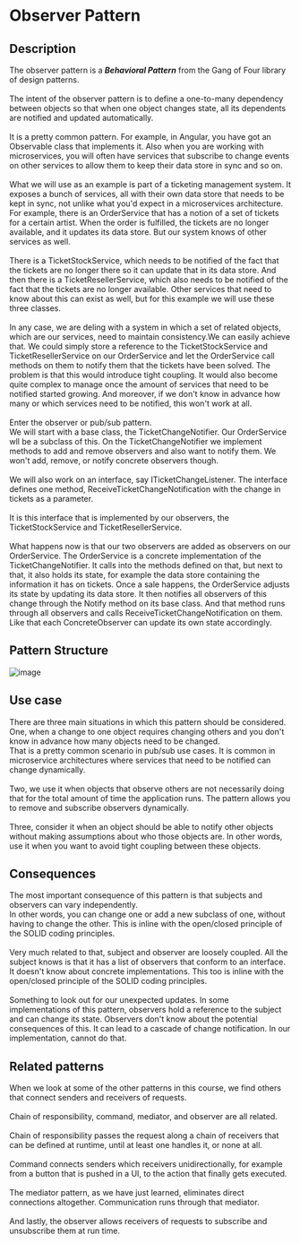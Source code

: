 # Observer Pattern


## Description
The observer pattern is a ***Behavioral Pattern*** from the Gang of Four library of design patterns. </br>
</br>
The intent of the observer pattern is to define a one-to-many dependency between objects so that when one object changes state, all its dependents are notified and updated automatically. </br>
</br>
It is a pretty common pattern. For example, in Angular, you have got an Observable class that implements it. 
Also when you are working with microservices, you will often have services that subscribe to change events on other services to allow them to keep their data store in sync and so on. </br>
</br>
What we will use as an example is part of a ticketing management system. 
It exposes a bunch of services, all with their own data store that needs to be kept in sync, not unlike what you'd expect in a microservices architecture.
For example, there is an OrderService that has a notion of a set of tickets for a certain artist. 
When the order is fulfilled, the tickets are no longer available, and it updates its data store. But our system knows of other services as well. </br>
</br>
There is a TicketStockService, which needs to be notified of the fact that the tickets are no longer there so it can update that in its data store. 
And then there is a TicketResellerService, which also needs to be notified of the fact that the tickets are no longer available.
Other services that need to know about this can exist as well, but for this example we will use these three classes. </br>
</br>
In any case, we are deling with a system in which a set of related objects, which are our services, need to maintain consistency.We can easily achieve that. 
We could simply store a reference to the TicketStockService and TicketResellerService on our OrderService and let the OrderService call methods on them to notify them that the tickets have been solved. 
The problem is that this would introduce tight coupling. It would also become quite complex to manage once the amount of services that need to be notified started growing.
And moreover, if we don't know in advance how many or which services need to be notified, this won't work at all. </br>
</br>
Enter the observer or pub/sub pattern. </br>
We will start with a base class, the TicketChangeNotifier. Our OrderService wll be a subclass of this.
On the TicketChangeNotifier we implement methods to add and remove observers and also want to notify them. We won't add, remove, or notify concrete observers though. </br>
</br>
We will also work on an interface, say ITicketChangeListener. The interface defines one method, ReceiveTicketChangeNotification with the change in tickets as a parameter.  </br>
</br>
It is this interface that is implemented by our observers, the TicketStockService and TicketResellerService.</br>
</br>
What happens now is that our two observers are added as observers on our OrderService.
The OrderService is a concrete implementation of the TicketChangeNotifier.
It calls into the methods defined on that, but next to that, it also holds its state, for example the data store containing the information it has on tickets. 
Once a sale happens, the OrderService adjusts its state by updating its data store. It then notifies all observers of this change through the Notify method on its base class.
And that method runs through all observers and calls ReceiveTicketChangeNotification on them. Like that each ConcreteObserver can update its own state accordingly. 


## Pattern Structure 
![image](https://user-images.githubusercontent.com/42718910/206368672-cbd9fba8-a173-4887-8407-abbf6de3a61f.png)


## Use case
There are three main situations in which this pattern should be considered.</br>
One, when a change to one object requires changing others and you don't know in advance how many objects need to be changed. </br>
That is a pretty common scenario in pub/sub use cases. It is common in microservice architectures where services that need to be notified can change dynamically. </br>
</br>
Two, we use it when objects that observe others are not necessarily doing that for the total amount of time the application runs. The pattern allows you to remove and subscribe observers dynamically.</br>
</br>
Three, consider it when an object should be able to notify other objects without making assumptions about who those objects are. In other words, use it when you want to avoid tight coupling between these objects. 

## Consequences
The most important consequence of this pattern is that subjects and observers can vary independently. </br>
In other words, you can change one or add a new subclass of one, without having to change the other. This is inline with the open/closed principle of the SOLID coding principles. </br>
</br>
Very much related to that, subject and observer are loosely coupled. All the subject knows is that it has a list of observers that conform to an interface.
It doesn't know about concrete implementations. This too is inline with the open/closed principle of the SOLID coding principles.</br>
</br>
Something to look out for our unexpected updates. In some implementations of this pattern, observers hold a reference to the subject and can change its state. 
Observers don't know about the potential consequences of this.  It can lead to a cascade of change notification. In our implementation, cannot do that. 


## Related patterns
When we look at some of the other patterns in this course, we find others that connect senders and receivers of requests. </br>
</br>
Chain of responsibility, command, mediator, and observer are all related. </br>
</br>
Chain of responsibility passes the request along a chain of receivers that can be defined at runtime, until at least one handles it, or none at all. </br>
</br>
Command connects senders which receivers unidirectionally, for example from a button that is pushed in a UI, to the action that finally gets executed.</br>
 </br>
The mediator pattern, as we have just learned, eliminates direct connections altogether. Communication runs through that mediator. </br>
</br>
And lastly, the observer allows receivers of requests to subscribe and unsubscribe them at run time. 
